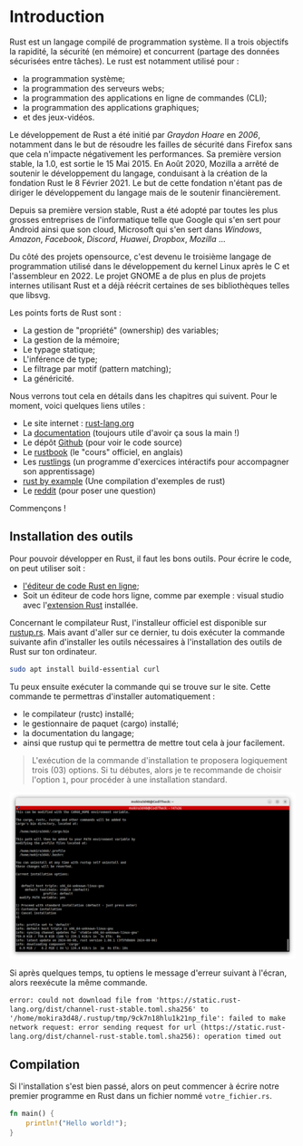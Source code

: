 # Introduction
Rust est un langage compilé de programmation système. Il a trois objectifs
la rapidité, la sécurité (en mémoire) et concurrent (partage des données
sécurisées entre tâches). Le rust est notamment utilisé
pour :

- la programmation système;
- la programmation des serveurs webs;
- la programmation des applications en ligne de commandes (CLI);
- la programmation des applications graphiques;
- et des jeux-vidéos.

Le développement de Rust a été initié par *Graydon Hoare* en *2006*, notamment
dans le but de résoudre les failles de sécurité dans Firefox sans que cela
n'impacte négativement les performances. Sa première version stable, la 1.0,
est sortie le 15 Mai 2015. En Août 2020, Mozilla a arrêté de soutenir
le développement du langage, conduisant à la création de la fondation Rust
le 8 Février 2021. Le but de cette fondation n'étant pas de diriger
le développement du langage mais de le soutenir financièrement.

Depuis sa première version stable, Rust a été adopté par toutes les plus
grosses entreprises de l'informatique telle que Google qui s'en sert
pour Android ainsi que son cloud, Microsoft qui s'en sert
dans *Windows*, *Amazon*, *Facebook*, *Discord*, *Huawei*, *Dropbox*, *Mozilla*
...

Du côté des projets opensource, c'est devenu le troisième langage
de programmation utilisé dans le développement du kernel Linux après le C
et l'assembleur en 2022. Le projet GNOME a de plus en plus de projets
internes utilisant Rust et a déjà réécrit certaines de ses bibliothèques
telles que libsvg.

Les points forts de Rust sont :

- La gestion de "propriété" (ownership) des variables;
- La gestion de la mémoire;
- Le typage statique;
- L'inférence de type;
- Le filtrage par motif (pattern matching);
- La généricité.

Nous verrons tout cela en détails dans les chapitres qui suivent.
Pour le moment, voici quelques liens utiles :


- Le site internet : [rust-lang.org](http://www.rust-lang.org/)
- La [documentation](http://doc.rust-lang.org/stable/std/)
(toujours utile d'avoir ça sous la main !)
- Le dépôt [Github](https://github.com/rust-lang/rust)
(pour voir le code source)
- Le [rustbook](https://doc.rust-lang.org/stable/book/) (le "cours" officiel,
en anglais)
- Les [rustlings](https://github.com/rust-lang/rustlings/) (un programme
d'exercices intéractifs pour accompagner son apprentissage)
- [rust by example](https://doc.rust-lang.org/stable/rust-by-example/)
(Une compilation d'exemples de rust)
- Le [reddit](http://www.reddit.com/r/rust) (pour poser une question)

Commençons !

## Installation des outils
Pour pouvoir développer en Rust, il faut les bons outils.
Pour écrire le code, on peut utiliser soit :

- [l'éditeur de code Rust en ligne](https://play.rust-lang.org/);
- Soit un éditeur de code hors ligne, comme par exemple : visual studio avec
l'[extension Rust](https://marketplace.visualstudio.com/items?itemName=dos-cafe.Rust)
installée.


Concernant le compilateur Rust, l'installeur officiel
est disponible sur [rustup.rs](https://rustup.rs). Mais avant d'aller
sur ce dernier, tu dois exécuter la commande suivante afin d'installer
les outils nécessaires à l'installation des outils de Rust sur ton ordinateur.

```sh
sudo apt install build-essential curl
```

Tu peux ensuite exécuter la commande qui se trouve sur le site. Cette commande
te permettras d'installer automatiquement :

- le compilateur (rustc) installé;
- le gestionnaire de paquet (cargo) installé;
- la documentation du langage;
- ainsi que rustup qui te permettra de mettre
tout cela à jour facilement.

> L'exécution de la commande d'installation te proposera logiquement trois (03)
options. Si tu débutes, alors je te recommande de choisir l'option `1`,
pour procéder à une installation standard.

<div align="center">

![](images/rust_installing.png)

</div>

Si après quelques temps, tu optiens le message d'erreur suivant à l'écran,
alors reexécute la même commande.

```
error: could not download file from 'https://static.rust-lang.org/dist/channel-rust-stable.toml.sha256' to '/home/mokira3d48/.rustup/tmp/9ck7n18hlu1k21np_file': failed to make network request: error sending request for url (https://static.rust-lang.org/dist/channel-rust-stable.toml.sha256): operation timed out
```

## Compilation
Si l'installation s'est bien passé, alors on peut commencer à écrire
notre premier programme en Rust dans un fichier nommé `votre_fichier.rs`.

```rust
fn main() {
    println!("Hello world!");
}
```












